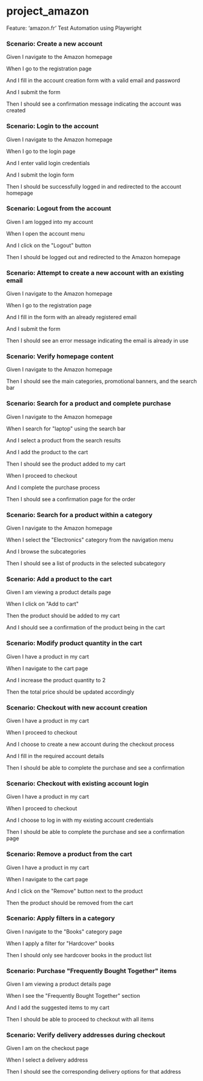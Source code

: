 # project_amazon

Feature: ‘amazon.fr’ Test Automation using Playwright 

### Scenario: Create a new account 

  Given I navigate to the Amazon homepage 

  When I go to the registration page 

  And I fill in the account creation form with a valid email and password 

  And I submit the form 

  Then I should see a confirmation message indicating the account was created 

 

### Scenario: Login to the account 

  Given I navigate to the Amazon homepage 

  When I go to the login page 

  And I enter valid login credentials 

  And I submit the login form 

  Then I should be successfully logged in and redirected to the account homepage 

 

### Scenario: Logout from the account 

  Given I am logged into my account 

  When I open the account menu 

  And I click on the "Logout" button 

  Then I should be logged out and redirected to the Amazon homepage 

 

### Scenario: Attempt to create a new account with an existing email 

  Given I navigate to the Amazon homepage 

  When I go to the registration page 

  And I fill in the form with an already registered email 

  And I submit the form 

  Then I should see an error message indicating the email is already in use 

 

### Scenario: Verify homepage content 

  Given I navigate to the Amazon homepage 

  Then I should see the main categories, promotional banners, and the search bar 

 

### Scenario: Search for a product and complete purchase 

  Given I navigate to the Amazon homepage 

  When I search for "laptop" using the search bar 

  And I select a product from the search results 

  And I add the product to the cart 

  Then I should see the product added to my cart 

  When I proceed to checkout 

  And I complete the purchase process 

  Then I should see a confirmation page for the order 

 

### Scenario: Search for a product within a category 

  Given I navigate to the Amazon homepage 

  When I select the "Electronics" category from the navigation menu 

  And I browse the subcategories 

  Then I should see a list of products in the selected subcategory 

 

### Scenario: Add a product to the cart 

  Given I am viewing a product details page 

  When I click on "Add to cart" 

  Then the product should be added to my cart 

  And I should see a confirmation of the product being in the cart 

 

### Scenario: Modify product quantity in the cart 

  Given I have a product in my cart 

  When I navigate to the cart page 

  And I increase the product quantity to 2 

  Then the total price should be updated accordingly 

 

### Scenario: Checkout with new account creation 

  Given I have a product in my cart 

  When I proceed to checkout 

  And I choose to create a new account during the checkout process 

  And I fill in the required account details 

  Then I should be able to complete the purchase and see a confirmation 

 

### Scenario: Checkout with existing account login 

  Given I have a product in my cart 

  When I proceed to checkout 

  And I choose to log in with my existing account credentials 

  Then I should be able to complete the purchase and see a confirmation page 

 

### Scenario: Remove a product from the cart 

  Given I have a product in my cart 

  When I navigate to the cart page 

  And I click on the "Remove" button next to the product 

  Then the product should be removed from the cart 

 

### Scenario: Apply filters in a category 

  Given I navigate to the "Books" category page 

  When I apply a filter for "Hardcover" books 

  Then I should only see hardcover books in the product list 

 

### Scenario: Purchase "Frequently Bought Together" items 

  Given I am viewing a product details page 

  When I see the "Frequently Bought Together" section 

  And I add the suggested items to my cart 

  Then I should be able to proceed to checkout with all items 

 

### Scenario: Verify delivery addresses during checkout 

  Given I am on the checkout page 

  When I select a delivery address 

  Then I should see the corresponding delivery options for that address 

 
